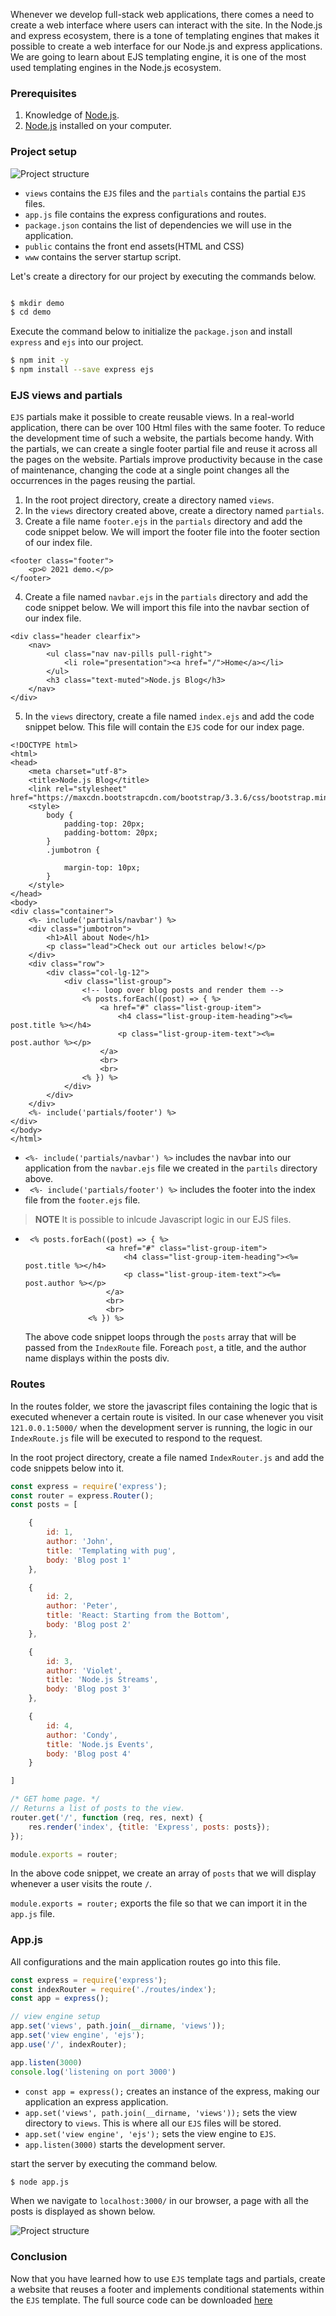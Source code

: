 Whenever we develop full-stack web applications, there comes a need to create a web interface where users can interact with the site. In the Node.js and express ecosystem, there is a tone of templating engines that makes it possible to create a web interface for our Node.js and express applications. We are going to learn about EJS templating engine, it is one of the most used templating engines in the Node.js ecosystem.

### Prerequisites
1. Knowledge of [Node.js](https://nodejs.org/en/docs/).
2. [Node.js](https://nodejs.org/en/) installed on your computer.

### Project setup

![Project structure](/engineering-education/nodejs-ejs/project-structure.png)

- `views` contains the `EJS` files and the `partials` contains the partial `EJS` files.
- `app.js` file contains the express configurations and routes.
- `package.json` contains the list of dependencies we will use in the application.
- `public` contains the front end assets(HTML and CSS)
- `www` contains the server startup script.

Let's create a directory for our project by executing the commands below.

```bash

$ mkdir demo
$ cd demo

```



Execute the command below to initialize the `package.json` and install `express` and `ejs` into our project.

```bash
$ npm init -y
$ npm install --save express ejs

```
### EJS views and partials
`EJS` partials make it possible to create reusable views. In a real-world application, there can be over 100 Html files with the same footer. To reduce the development time of such a website, the partials become handy. With the partials, we can create a single footer partial file and reuse it across all the pages on the website. Partials improve productivity because in the case of maintenance, changing the code at a single point changes all the occurrences in the pages reusing the partial.

1. In the root project directory, create a directory named `views`.
2. In the `views` directory created above, create a directory named `partials`.
3. Create a file name `footer.ejs` in the `partials` directory and add the code snippet below. We will import the footer file into the footer section of our index file.
   
```ejs
<footer class="footer">
    <p>© 2021 demo.</p>
</footer>

```
4. Create a file named `navbar.ejs` in the `partials` directory and add the code snippet below. We will import this file into the navbar section of our index file.

```ejs
<div class="header clearfix">
    <nav>
        <ul class="nav nav-pills pull-right">
            <li role="presentation"><a href="/">Home</a></li>
        </ul>
        <h3 class="text-muted">Node.js Blog</h3>
    </nav>
</div>
```

5. In the `views` directory, create a file named `index.ejs` and add the code snippet below. This file will contain the `EJS` code for our index page.

```ejs
<!DOCTYPE html>
<html>
<head>
    <meta charset="utf-8">
    <title>Node.js Blog</title>
    <link rel="stylesheet" href="https://maxcdn.bootstrapcdn.com/bootstrap/3.3.6/css/bootstrap.min.css">
    <style>
        body {
            padding-top: 20px;
            padding-bottom: 20px;
        }
        .jumbotron {

            margin-top: 10px;
        }
    </style>
</head>
<body>
<div class="container">
    <%- include('partials/navbar') %>
    <div class="jumbotron">
        <h1>All about Node</h1>
        <p class="lead">Check out our articles below!</p>
    </div>
    <div class="row">
        <div class="col-lg-12">
            <div class="list-group">
                <!-- loop over blog posts and render them -->
                <% posts.forEach((post) => { %>
                    <a href="#" class="list-group-item">
                        <h4 class="list-group-item-heading"><%= post.title %></h4>
                        <p class="list-group-item-text"><%= post.author %></p>
                    </a>
                    <br>
                    <br>
                <% }) %>
            </div>
        </div>
    </div>
    <%- include('partials/footer') %>
</div>
</body>
</html>

```
- `<%- include('partials/navbar') %>` includes the navbar into our application from the `navbar.ejs` file we created in the `partils` directory above.
- ` <%- include('partials/footer') %>` includes the footer into the index file from the `footer.ejs` file.
> **NOTE** It is possible to inlcude Javascript logic in our EJS files.
- ```ejs
   <% posts.forEach((post) => { %>
                    <a href="#" class="list-group-item">
                        <h4 class="list-group-item-heading"><%= post.title %></h4>
                        <p class="list-group-item-text"><%= post.author %></p>
                    </a>
                    <br>
                    <br>
                <% }) %>
    ```
    The above code snippet loops through the `posts` array that will be passed from the `IndexRoute` file. Foreach `post`, a title, and the author name displays within the posts div.


### Routes
In the routes folder, we store the javascript files containing the logic that is executed whenever a certain route is visited. In our case whenever you visit `121.0.0.1:5000/` when the development server is running, the logic in our `IndexRoute.js` file will be executed to respond to the request.

In the root project directory, create a file named `IndexRouter.js` and add the code snippets below into it.
   

```javascript
const express = require('express');
const router = express.Router();
const posts = [

    {
        id: 1,
        author: 'John',
        title: 'Templating with pug',
        body: 'Blog post 1'
    },

    {
        id: 2,
        author: 'Peter',
        title: 'React: Starting from the Bottom',
        body: 'Blog post 2'
    },

    {
        id: 3,
        author: 'Violet',
        title: 'Node.js Streams',
        body: 'Blog post 3'
    },

    {
        id: 4,
        author: 'Condy',
        title: 'Node.js Events',
        body: 'Blog post 4'
    }

]

/* GET home page. */
// Returns a list of posts to the view.
router.get('/', function (req, res, next) {
    res.render('index', {title: 'Express', posts: posts});
});

module.exports = router;
```
In the above code snippet, we create an array of `posts` that we will display whenever a user visits the route `/`. 

`module.exports = router;` exports the file so that we can import it in the `app.js` file.

### App.js
All configurations and the main application routes go into this file.
```javascript
const express = require('express');
const indexRouter = require('./routes/index');
const app = express();

// view engine setup
app.set('views', path.join(__dirname, 'views'));
app.set('view engine', 'ejs');
app.use('/', indexRouter);

app.listen(3000)
console.log('listening on port 3000')
```
- `const app = express();` creates an instance of the express, making our application an express application.
- `app.set('views', path.join(__dirname, 'views'));` sets the view directory to `views`. This is where all our `EJS` files will be stored.
- `app.set('view engine', 'ejs');` sets the view engine to `EJS`.
- `app.listen(3000)` starts the development server.

start the server by executing the command below.
```bash
$ node app.js
```
When we navigate to `localhost:3000/` in our browser, a page with all the posts is displayed as shown below.

![Project structure](/engineering-education/nodejs-ejs/running-site.png)
### Conclusion

Now that you have learned how to use `EJS` template tags and partials, create a website that reuses a footer and implements conditional statements within the `EJS` template. The full source code can be downloaded [here](https://replit.com/@qawuor/ejs-tutorial)
